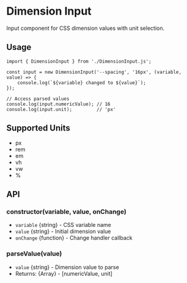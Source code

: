 # Dimension Input

Input component for CSS dimension values with unit selection.

## Usage

    import { DimensionInput } from './DimensionInput.js';
    
    const input = new DimensionInput('--spacing', '16px', (variable, value) => {
        console.log(`${variable} changed to ${value}`);
    });
    
    // Access parsed values
    console.log(input.numericValue); // 16
    console.log(input.unit);         // 'px'

## Supported Units
- px
- rem
- em
- vh
- vw
- %

## API

### constructor(variable, value, onChange)
- `variable` {string} - CSS variable name
- `value` {string} - Initial dimension value
- `onChange` {function} - Change handler callback

### parseValue(value)
- `value` {string} - Dimension value to parse
- Returns: {Array} - [numericValue, unit]
